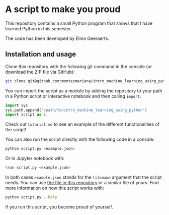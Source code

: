 # A script to make you proud

This repository contains a small Python program that shows that I have learned Python in this semester.

The code has been developed by Elmo Geeraerts.

## Installation and usage

Clone this repository with the following git command in the console (or download the ZIP file via GitHub):

```sh
git clone git@github.com:montesmariana/intro_machine_learning_using_python
```

You can import the script as a module by adding the repository to your path in a Python script or interactive notebook and then calling `import`.

```python
import sys
sys.path.append('/path/to/intro_machine_learning_using_python')
import script as s
```

Check out `tutorial.md` to see an example of the different functionalities of the script!

You can also run the script directly with the following code in a console:

```sh
python script.py <example.json>
```

Or in Jupyter notebook with:

```python
%run script.py <example.json>
```

In both cases `example.json` stands for the `filename` argument that the script needs. You can use [the file in this repository](example.json) or a similar file of yours. Find more information on how this script works with:

```sh
python script.py --help
```

If you run this script, you become proud of yourself.
